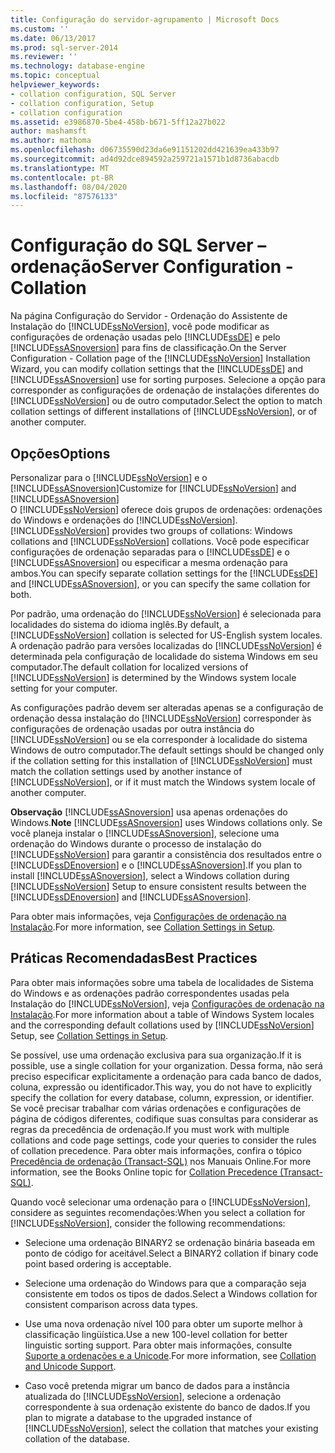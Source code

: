 ```yaml
---
title: Configuração do servidor-agrupamento | Microsoft Docs
ms.custom: ''
ms.date: 06/13/2017
ms.prod: sql-server-2014
ms.reviewer: ''
ms.technology: database-engine
ms.topic: conceptual
helpviewer_keywords:
- collation configuration, SQL Server
- collation configuration, Setup
- collation configuration
ms.assetid: e3986870-5be4-458b-b671-5ff12a27b022
author: mashamsft
ms.author: mathoma
ms.openlocfilehash: d06735590d23da6e91151202dd421639ea433b97
ms.sourcegitcommit: ad4d92dce894592a259721a1571b1d8736abacdb
ms.translationtype: MT
ms.contentlocale: pt-BR
ms.lasthandoff: 08/04/2020
ms.locfileid: "87576133"
---
```

# <a name="server-configuration---collation"></a><span data-ttu-id="4f81a-102">Configuração do SQL Server – ordenação</span><span class="sxs-lookup"><span data-stu-id="4f81a-102">Server Configuration - Collation</span></span>
  <span data-ttu-id="4f81a-103">Na página Configuração do Servidor - Ordenação do Assistente de Instalação do [!INCLUDE[ssNoVersion](../../includes/ssnoversion-md.md)], você pode modificar as configurações de ordenação usadas pelo [!INCLUDE[ssDE](../../includes/ssde-md.md)] e pelo [!INCLUDE[ssASnoversion](../../includes/ssasnoversion-md.md)] para fins de classificação.</span><span class="sxs-lookup"><span data-stu-id="4f81a-103">On the Server Configuration - Collation page of the [!INCLUDE[ssNoVersion](../../includes/ssnoversion-md.md)] Installation Wizard, you can modify collation settings that the [!INCLUDE[ssDE](../../includes/ssde-md.md)] and [!INCLUDE[ssASnoversion](../../includes/ssasnoversion-md.md)] use for sorting purposes.</span></span> <span data-ttu-id="4f81a-104">Selecione a opção para corresponder as configurações de ordenação de instalações diferentes do [!INCLUDE[ssNoVersion](../../includes/ssnoversion-md.md)] ou de outro computador.</span><span class="sxs-lookup"><span data-stu-id="4f81a-104">Select the option to match collation settings of different installations of [!INCLUDE[ssNoVersion](../../includes/ssnoversion-md.md)], or of another computer.</span></span>  
  
## <a name="options"></a><span data-ttu-id="4f81a-105">Opções</span><span class="sxs-lookup"><span data-stu-id="4f81a-105">Options</span></span>  
 <span data-ttu-id="4f81a-106">Personalizar para o [!INCLUDE[ssNoVersion](../../includes/ssnoversion-md.md)] e o [!INCLUDE[ssASnoversion](../../includes/ssasnoversion-md.md)]</span><span class="sxs-lookup"><span data-stu-id="4f81a-106">Customize for [!INCLUDE[ssNoVersion](../../includes/ssnoversion-md.md)] and [!INCLUDE[ssASnoversion](../../includes/ssasnoversion-md.md)]</span></span>  
 <span data-ttu-id="4f81a-107">O [!INCLUDE[ssNoVersion](../../includes/ssnoversion-md.md)] oferece dois grupos de ordenações: ordenações do Windows e ordenações do [!INCLUDE[ssNoVersion](../../includes/ssnoversion-md.md)].</span><span class="sxs-lookup"><span data-stu-id="4f81a-107">[!INCLUDE[ssNoVersion](../../includes/ssnoversion-md.md)] provides two groups of collations: Windows collations and [!INCLUDE[ssNoVersion](../../includes/ssnoversion-md.md)] collations.</span></span> <span data-ttu-id="4f81a-108">Você pode especificar configurações de ordenação separadas para o [!INCLUDE[ssDE](../../includes/ssde-md.md)] e o [!INCLUDE[ssASnoversion](../../includes/ssasnoversion-md.md)] ou especificar a mesma ordenação para ambos.</span><span class="sxs-lookup"><span data-stu-id="4f81a-108">You can specify separate collation settings for the [!INCLUDE[ssDE](../../includes/ssde-md.md)] and [!INCLUDE[ssASnoversion](../../includes/ssasnoversion-md.md)], or you can specify the same collation for both.</span></span>  
  
 <span data-ttu-id="4f81a-109">Por padrão, uma ordenação do [!INCLUDE[ssNoVersion](../../includes/ssnoversion-md.md)] é selecionada para localidades do sistema do idioma inglês.</span><span class="sxs-lookup"><span data-stu-id="4f81a-109">By default, a [!INCLUDE[ssNoVersion](../../includes/ssnoversion-md.md)] collation is selected for US-English system locales.</span></span> <span data-ttu-id="4f81a-110">A ordenação padrão para versões localizadas do [!INCLUDE[ssNoVersion](../../includes/ssnoversion-md.md)] é determinada pela configuração de localidade do sistema Windows em seu computador.</span><span class="sxs-lookup"><span data-stu-id="4f81a-110">The default collation for localized versions of [!INCLUDE[ssNoVersion](../../includes/ssnoversion-md.md)] is determined by the Windows system locale setting for your computer.</span></span>  
  
 <span data-ttu-id="4f81a-111">As configurações padrão devem ser alteradas apenas se a configuração de ordenação dessa instalação do [!INCLUDE[ssNoVersion](../../includes/ssnoversion-md.md)] corresponder às configurações de ordenação usadas por outra instância do [!INCLUDE[ssNoVersion](../../includes/ssnoversion-md.md)] ou se ela corresponder à localidade do sistema Windows de outro computador.</span><span class="sxs-lookup"><span data-stu-id="4f81a-111">The default settings should be changed only if the collation setting for this installation of [!INCLUDE[ssNoVersion](../../includes/ssnoversion-md.md)] must match the collation settings used by another instance of [!INCLUDE[ssNoVersion](../../includes/ssnoversion-md.md)], or if it must match the Windows system locale of another computer.</span></span>  
  
 <span data-ttu-id="4f81a-112">**Observação** [!INCLUDE[ssASnoversion](../../includes/ssasnoversion-md.md)] usa apenas ordenações do Windows.</span><span class="sxs-lookup"><span data-stu-id="4f81a-112">**Note** [!INCLUDE[ssASnoversion](../../includes/ssasnoversion-md.md)] uses Windows collations only.</span></span> <span data-ttu-id="4f81a-113">Se você planeja instalar o [!INCLUDE[ssASnoversion](../../includes/ssasnoversion-md.md)], selecione uma ordenação do Windows durante o processo de instalação do [!INCLUDE[ssNoVersion](../../includes/ssnoversion-md.md)] para garantir a consistência dos resultados entre o [!INCLUDE[ssDEnoversion](../../includes/ssdenoversion-md.md)] e o [!INCLUDE[ssASnoversion](../../includes/ssasnoversion-md.md)].</span><span class="sxs-lookup"><span data-stu-id="4f81a-113">If you plan to install [!INCLUDE[ssASnoversion](../../includes/ssasnoversion-md.md)], select a Windows collation during [!INCLUDE[ssNoVersion](../../includes/ssnoversion-md.md)] Setup to ensure consistent results between the [!INCLUDE[ssDEnoversion](../../includes/ssdenoversion-md.md)] and [!INCLUDE[ssASnoversion](../../includes/ssasnoversion-md.md)].</span></span>  
  
 <span data-ttu-id="4f81a-114">Para obter mais informações, veja [Configurações de ordenação na Instalação](https://go.microsoft.com/fwlink/?LinkId=190977).</span><span class="sxs-lookup"><span data-stu-id="4f81a-114">For more information, see [Collation Settings in Setup](https://go.microsoft.com/fwlink/?LinkId=190977).</span></span>  
  
## <a name="best-practices"></a><span data-ttu-id="4f81a-115">Práticas Recomendadas</span><span class="sxs-lookup"><span data-stu-id="4f81a-115">Best Practices</span></span>  
 <span data-ttu-id="4f81a-116">Para obter mais informações sobre uma tabela de localidades de Sistema do Windows e as ordenações padrão correspondentes usadas pela Instalação do [!INCLUDE[ssNoVersion](../../includes/ssnoversion-md.md)], veja [Configurações de ordenação na Instalação](https://go.microsoft.com/fwlink/?LinkId=190977).</span><span class="sxs-lookup"><span data-stu-id="4f81a-116">For more information about a table of Windows System locales and the corresponding default collations used by [!INCLUDE[ssNoVersion](../../includes/ssnoversion-md.md)] Setup, see [Collation Settings in Setup](https://go.microsoft.com/fwlink/?LinkId=190977).</span></span>  
  
 <span data-ttu-id="4f81a-117">Se possível, use uma ordenação exclusiva para sua organização.</span><span class="sxs-lookup"><span data-stu-id="4f81a-117">If it is possible, use a single collation for your organization.</span></span> <span data-ttu-id="4f81a-118">Dessa forma, não será preciso especificar explicitamente a ordenação para cada banco de dados, coluna, expressão ou identificador.</span><span class="sxs-lookup"><span data-stu-id="4f81a-118">This way, you do not have to explicitly specify the collation for every database, column, expression, or identifier.</span></span> <span data-ttu-id="4f81a-119">Se você precisar trabalhar com várias ordenações e configurações de página de códigos diferentes, codifique suas consultas para considerar as regras da precedência de ordenação.</span><span class="sxs-lookup"><span data-stu-id="4f81a-119">If you must work with multiple collations and code page settings, code your queries to consider the rules of collation precedence.</span></span> <span data-ttu-id="4f81a-120">Para obter mais informações, confira o tópico [Precedência de ordenação &#40;Transact-SQL&#41;](/sql/t-sql/statements/collation-precedence-transact-sql) nos Manuais Online.</span><span class="sxs-lookup"><span data-stu-id="4f81a-120">For more information, see the Books Online topic for [Collation Precedence &#40;Transact-SQL&#41;](/sql/t-sql/statements/collation-precedence-transact-sql).</span></span>  
  
 <span data-ttu-id="4f81a-121">Quando você selecionar uma ordenação para o [!INCLUDE[ssNoVersion](../../includes/ssnoversion-md.md)], considere as seguintes recomendações:</span><span class="sxs-lookup"><span data-stu-id="4f81a-121">When you select a collation for [!INCLUDE[ssNoVersion](../../includes/ssnoversion-md.md)], consider the following recommendations:</span></span>  
  
-   <span data-ttu-id="4f81a-122">Selecione uma ordenação BINARY2 se ordenação binária baseada em ponto de código for aceitável.</span><span class="sxs-lookup"><span data-stu-id="4f81a-122">Select a BINARY2 collation if binary code point based ordering is acceptable.</span></span>  
  
-   <span data-ttu-id="4f81a-123">Selecione uma ordenação do Windows para que a comparação seja consistente em todos os tipos de dados.</span><span class="sxs-lookup"><span data-stu-id="4f81a-123">Select a Windows collation for consistent comparison across data types.</span></span>  
  
-   <span data-ttu-id="4f81a-124">Use uma nova ordenação nível 100 para obter um suporte melhor à classificação lingüística.</span><span class="sxs-lookup"><span data-stu-id="4f81a-124">Use a new 100-level collation for better linguistic sorting support.</span></span> <span data-ttu-id="4f81a-125">Para obter mais informações, consulte [Suporte a ordenações e a Unicode](../../relational-databases/collations/collation-and-unicode-support.md).</span><span class="sxs-lookup"><span data-stu-id="4f81a-125">For more information, see [Collation and Unicode Support](../../relational-databases/collations/collation-and-unicode-support.md).</span></span>  
  
-   <span data-ttu-id="4f81a-126">Caso você pretenda migrar um banco de dados para a instância atualizada do [!INCLUDE[ssNoVersion](../../includes/ssnoversion-md.md)], selecione a ordenação correspondente à sua ordenação existente do banco de dados.</span><span class="sxs-lookup"><span data-stu-id="4f81a-126">If you plan to migrate a database to the upgraded instance of [!INCLUDE[ssNoVersion](../../includes/ssnoversion-md.md)], select the collation that matches your existing collation of the database.</span></span>  
  
  

